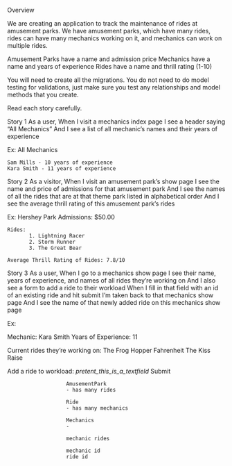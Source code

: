 Overview

We are creating an application to track the maintenance of rides at amusement parks. We have amusement parks, which have many rides, rides can have many mechanics working on it, and mechanics can work on multiple rides.

Amusement Parks have a name and admission price
Mechanics have a name and years of experience
Rides have a name and thrill rating (1-10)

You will need to create all the migrations. You do not need to do model testing for validations, just make sure you test any relationships and model methods that you create.

Read each story carefully.

Story 1
As a user,
When I visit a mechanics index page
I see a header saying “All Mechanics”
And I see a list of all mechanic’s names and their years of experience

 
Ex:
              All Mechanics

    Sam Mills - 10 years of experience
    Kara Smith - 11 years of experience


Story 2
As a visitor,
When I visit an amusement park’s show page
I see the name and price of admissions for that amusement park
And I see the names of all the rides that are at that theme park listed in alphabetical order
And I see the average thrill rating of this amusement park’s rides

Ex: Hershey Park
    Admissions: $50.00

    Rides:
           1. Lightning Racer
           2. Storm Runner
           3. The Great Bear

    Average Thrill Rating of Rides: 7.8/10

Story 3
As a user,
When I go to a mechanics show page
I see their name, years of experience, and names of all rides they’re working on
And I also see a form to add a ride to their workload
When I fill in that field with an id of an existing ride and hit submit
I’m taken back to that mechanics show page
And I see the name of that newly added ride on this mechanics show page

Ex:

Mechanic: Kara Smith
Years of Experience: 11

Current rides they’re working on:
The Frog Hopper
Fahrenheit
The Kiss Raise

Add a ride to workload:
 _pretent_this_is_a_textfield_
                       Submit





                       AmusementPark
                       - has many rides

                       Ride
                       - has many mechanics

                       Mechanics
                       -

                       mechanic rides

                       mechanic id
                       ride id
